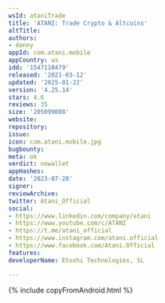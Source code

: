 ```yaml
---
wsId: ataniTrade
title: 'ATANI: Trade Crypto & Altcoins'
altTitle: 
authors:
- danny
appId: com.atani.mobile
appCountry: us
idd: '1547110479'
released: '2021-03-12'
updated: '2025-01-22'
version: '4.25.14'
stars: 4.6
reviews: 35
size: '205099008'
website: 
repository: 
issue: 
icon: com.atani.mobile.jpg
bugbounty: 
meta: ok
verdict: nowallet
appHashes: 
date: '2023-07-28'
signer: 
reviewArchive: 
twitter: Atani_Official
social:
- https://www.linkedin.com/company/atani
- https://www.youtube.com/c/ATANI
- https://t.me/atani_official
- https://www.instagram.com/atani.official
- https://www.facebook.com/Atani.Official
features: 
developerName: Etoshi Technologies, SL

---
```


{% include copyFromAndroid.html %}
